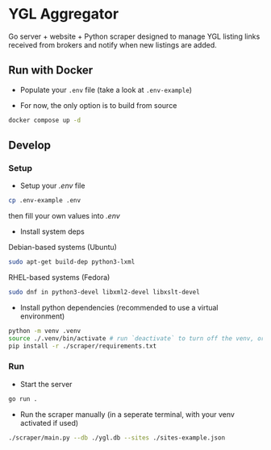 # YGL Aggregator

Go server + website + Python scraper designed to manage YGL listing links received from brokers and notify when new listings are added.

## Run with Docker

- Populate your `.env` file (take a look at `.env-example`)

- For now, the only option is to build from source
```sh
docker compose up -d
```

## Develop

### Setup

- Setup your *.env* file

```sh
cp .env-example .env
```
then fill your own values into *.env*

- Install system deps

Debian-based systems (Ubuntu)
```sh
sudo apt-get build-dep python3-lxml
```
RHEL-based systems (Fedora)
```sh
sudo dnf in python3-devel libxml2-devel libxslt-devel
```

- Install python dependencies (recommended to use a virtual environment)
```sh
python -m venv .venv
source ./.venv/bin/activate # run `deactivate` to turn off the venv, or just `exit` the terminal
pip install -r ./scraper/requirements.txt
```

### Run

- Start the server
```sh
go run .
```

- Run the scraper manually (in a seperate terminal, with your venv activated if used)
```sh
./scraper/main.py --db ./ygl.db --sites ./sites-example.json
```

